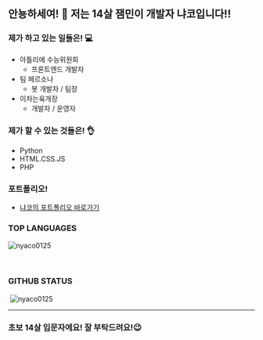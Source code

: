 ## 안뇽하세여! 👋 저는 14살 잼민이 개발자 냐코입니다!!

### 제가 하고 있는 일들은! 💻
  - 아틀리에 수능위원회
    - 프론트엔드 개발자
  - 팀 페르소나
    - 봇 개발자 / 팀장
  - 이차는육개장
    - 개발자 / 운영자
  
### 제가 할 수 있는 것들은! 👌
- Python
- HTML.CSS.JS
- PHP

### 포트폴리오!
- [냐코의 포트폴리오 바로가기](http://devnyaco.dothome.co.kr/)

### TOP LANGUAGES
<p><img align="center" src="https://github-readme-stats.vercel.app/api/top-langs?username=nyaco0125&show_icons=true&locale=en&layout=compact" alt="nyaco0125" /></p><br /> 

### GITHUB STATUS
<p>&nbsp;<img align="center" src="https://github-readme-stats.vercel.app/api?username=nyaco0125&show_icons=true&locale=en" alt="nyaco0125" /></p>
<hr/>

### 초보 14살 입문자에요! 잘 부탁드려요!😉


